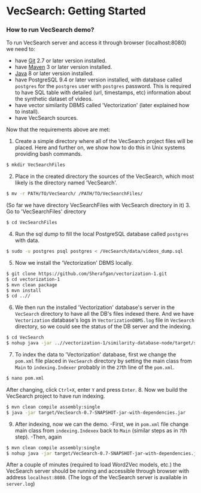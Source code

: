 # VecSearch: Getting  Started
### How to run VecSearch demo?

To run VecSearch server and access it through browser (localhost:8080) we need to:

 - have [Git](https://git-scm.com/) 2.7 or later version installed.
 - have [Maven](https://maven.apache.org/) 3 or later version installed.
 - [Java](http://www.oracle.com/technetwork/java/javase/downloads/jdk8-downloads-2133151.html) 8 or later version installed.
 - have PostgreSQL 9.4 or later version installed, with database called ```postgres``` for the ```postgres``` user with ```postgres``` password. This is required to have SQL table with detailed (url, timestamps, etc) information about the synthetic dataset of videos.
 - have vector similarity DBMS called 'Vectorization' (later explained how to install).
 - have VecSearch sources.

Now that the requirements above are met:
1. Create a simple directory where all of the VecSearch project files will be placed. Here and further on, we show how to do this in Unix systems providing bash commands.
```sh
$ mkdir VecSearchFiles
```
2. Place in the created directory the sources of the VecSearch, which most likely is the directory named 'VecSearch'.
```sh
$ mv -r PATH/TO/VecSearch/ /PATH/TO/VecSearchFiles/
```
(So far we have directory VecSearchFiles with VecSearch directory in it)
3. Go to 'VecSearchFiles' directory
```sh
$ cd VecSearchFiles
```
4. Run the sql dump to fill the local PostgreSQL database called ```postgres``` with data.
```sh
$ sudo -u postgres psql postgres < /VecSearch/data/videos_dump.sql
```
5. Now we install the 'Vectorization' DBMS locally.
```sh
$ git clone https://github.com/Sherafgan/vectorization-1.git
$ cd vectorization-1
$ mvn clean package
$ mvn install
$ cd ..//
```
6. We then run the installed 'Vectorization' database's server in the ```VecSearch``` directory to have all the DB's files indexed there. And we have ```Vectorization``` database's logs in ```VectorizationDBMS.log``` file in ```VecSearch``` directory, so we could see the status of the DB server and the indexing.
```sh
$ cd VecSearch
$ nohup java -jar ..//vectorization-1/similarity-database-node/target/similarity-database-node-0.0.5-SNAPSHOT.jar > VectorizationDBMS.log 2>&1 &
```
7. To index the data to 'Vectorization' database, first we change the ```pom.xml``` file placed in ```VecSearch``` directory by setting the main class from ```Main``` to ```indexing.Indexer``` probably in the ```27```th line of the ```pom.xml```.
```sh
$ nano pom.xml
```
After changing, click ```Ctrl+X```, enter ```Y``` and press ```Enter```.
8. Now we build the VecSearch project to have run indexing.
```sh
$ mvn clean compile assembly:single
$ java -jar target/VecSearch-0.7-SNAPSHOT-jar-with-dependencies.jar
```
9. After indexing, now we can the demo.
-First, we in ```pom.xml``` file change main class from ```indexing.Indexex``` back to ```Main``` (similar steps as in ```7```th step).
-Then, again
```sh
$ mvn clean compile assembly:single
$ nohup java -jar target/VecSearch-0.7-SNAPSHOT-jar-with-dependencies.jar > server.log 2>&1 &
```
After a couple of minutes (required to load Word2Vec models, etc.) the VecSearch server should be running and accessible through browser with address ```localhost:8080```.
(The logs of the VecSearch server is available in ```server.log```)